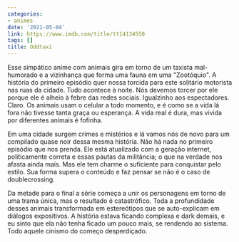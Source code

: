 ```yaml
---
categories:
- animes
date: '2021-05-04'
link: https://www.imdb.com/title/tt14134550
tags: []
title: Oddtaxi
---
```


Esse simpático anime com animais gira em torno de um taxista mal-humorado e a vizinhança que forma uma fauna em uma "Zootóquio". A história do primeiro episódio quer nossa torcida para este solitário motorista nas ruas da cidade. Tudo acontece à noite. Nós devemos torcer por ele porque ele é alheio à febre das redes sociais. Igualzinho aos espectadores. Claro. Os animais usam o celular a todo momento, e é como se a vida lá fora não tivesse tanta graça ou esperança. A vida real é dura, mas vivida por diferentes animais é fofinha.

Em uma cidade surgem crimes e mistérios e lá vamos nós de novo para um compilado quase noir dessa mesma história. Não há nada no primeiro episódio que nos prenda. Ele está atualizado com a geração internet, politicamente correta e essas pautas da militância; o que na verdade nos afasta ainda mais. Mas ele tem charme o suficiente para conquistar pelo estilo. Sua forma supera o conteúdo e faz pensar se não é o caso de doublecrossing.

Da metade para o final a série começa a unir os personagens em torno de uma trama única, mas o resultado é catastrófico. Toda a profundidade desses animais transformada em estereótipos que se auto-explicam em diálogos expositivos. A história estava ficando complexa e dark demais, e eu sinto que ela não tenha ficado um pouco mais, se rendendo ao sistema. Todo aquele cinismo do começo desperdiçado.
